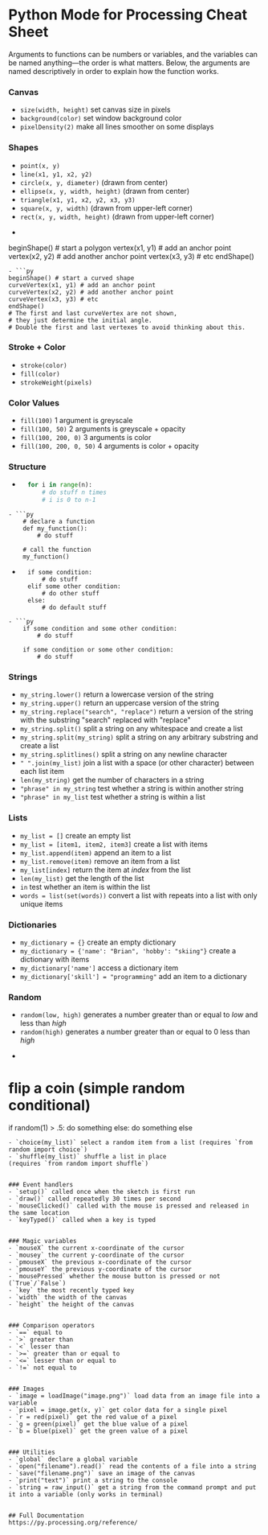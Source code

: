 # Python Mode for Processing Cheat Sheet

Arguments to functions can be numbers or variables, and the variables can be named anything—the order is what matters. Below, the arguments are named descriptively in order to explain how the function works.

### Canvas
- `size(width, height)` set canvas size in pixels
- `background(color)` set window background color
- `pixelDensity(2)` make all lines smoother on some displays


### Shapes
- `point(x, y)`
- `line(x1, y1, x2, y2)`
- `circle(x, y, diameter)` (drawn from center)
- `ellipse(x, y, width, height)` (drawn from center)
- `triangle(x1, y1, x2, y2, x3, y3)`
- `square(x, y, width)` (drawn from upper-left corner)
- `rect(x, y, width, height)` (drawn from upper-left corner)
- ```py
beginShape() # start a polygon
vertex(x1, y1) # add an anchor point
vertex(x2, y2) # add another anchor point
vertex(x3, y3) # etc
endShape()
```
- ```py
beginShape() # start a curved shape
curveVertex(x1, y1) # add an anchor point
curveVertex(x2, y2) # add another anchor point
curveVertex(x3, y3) # etc
endShape()
# The first and last curveVertex are not shown,
# they just determine the initial angle.
# Double the first and last vertexes to avoid thinking about this.
```


### Stroke + Color
- `stroke(color)`
- `fill(color)`
- `strokeWeight(pixels)`


### Color Values
- `fill(100)` 1 argument is greyscale
- `fill(100, 50)` 2 arguments is greyscale + opacity
- `fill(100, 200, 0)` 3 arguments is color
- `fill(100, 200, 0, 50)` 4 arguments is color + opacity


### Structure
- ```py
    for i in range(n):
        # do stuff n times
        # i is 0 to n-1
```
- ```py
    # declare a function
    def my_function():
        # do stuff

    # call the function        
    my_function()
```
- ```
    if some condition:
        # do stuff
    elif some other condition:
        # do other stuff
    else:
        # do default stuff
```
- ```py
    if some condition and some other condition:
        # do stuff

    if some condition or some other condition:
        # do stuff        
```


### Strings
- `my_string.lower()` return a lowercase version of the string
- `my_string.upper()` return an uppercase version of the string
- `my_string.replace("search", "replace")` return a version of the string with the substring "search" replaced with "replace"
- `my_string.split()` split a string on any whitespace and create a list
- `my_string.split(my_string)` split a string on any arbitrary substring and create a list
- `my_string.splitlines()` split a string on any newline character
- `" ".join(my_list)` join a list with a space (or other character) between each list item
- `len(my_string)` get the number of characters in a string
- `"phrase" in my_string` test whether a string is within another string
- `"phrase" in my_list` test whether a string is within a list


### Lists
- `my_list = []` create an empty list
- `my_list = [item1, item2, item3]` create a list with items
- `my_list.append(item)` append an item to a list
- `my_list.remove(item)` remove an item from a list
- `my_list[index]` return the item at _index_ from the list
- `len(my_list)` get the length of the list
- `in` test whether an item is within the list
- `words = list(set(words))` convert a list with repeats into a list with only unique items


### Dictionaries
- `my_dictionary = {}` create an empty dictionary
- `my_dictionary = {'name': "Brian", 'hobby': "skiing"}` create a dictionary with items
- `my_dictionary['name']` access a dictionary item
- `my_dictionary['skill'] = "programming"` add an item to a dictionary


### Random
- `random(low, high)` generates a number greater than or equal to _low_ and less than _high_
- `random(high)` generates a number greater than or equal to 0 less than _high_
- ```py
# flip a coin (simple random conditional)
if random(1) > .5:
    do something
else:
    do something else
```
- `choice(my_list)` select a random item from a list (requires `from random import choice`)
- `shuffle(my_list)` shuffle a list in place
(requires `from random import shuffle`)


### Event handlers
- `setup()` called once when the sketch is first run
- `draw()` called repeatedly 30 times per second
- `mouseClicked()` called with the mouse is pressed and released in the same location
- `keyTyped()` called when a key is typed


### Magic variables
- `mouseX` the current x-coordinate of the cursor
- `mousey` the current y-coordinate of the cursor
- `pmouseX` the previous x-coordinate of the cursor
- `pmouseY` the previous y-coordinate of the cursor
- `mousePressed` whether the mouse button is pressed or not (`True`/`False`)
- `key` the most recently typed key
- `width` the width of the canvas
- `height` the height of the canvas


### Comparison operators
- `==` equal to
- `>` greater than
- `<` lesser than
- `>=` greater than or equal to
- `<=` lesser than or equal to
- `!=` not equal to


### Images
- `image = loadImage("image.png")` load data from an image file into a variable
- `pixel = image.get(x, y)` get color data for a single pixel
- `r = red(pixel)` get the red value of a pixel
- `g = green(pixel)` get the blue value of a pixel
- `b = blue(pixel)` get the green value of a pixel


### Utilities
- `global` declare a global variable
- `open("filename").read()` read the contents of a file into a string
- `save("filename.png")` save an image of the canvas
- `print("text")` print a string to the console
- `string = raw_input()` get a string from the command prompt and put it into a variable (only works in terminal)


## Full Documentation
https://py.processing.org/reference/
